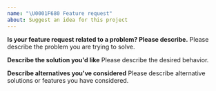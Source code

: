 ```yaml
---
name: "\U0001F680 Feature request"
about: Suggest an idea for this project
---
```


<!--
Thank you for suggesting an idea to make KARTE SDK better.

Please fill in as much of the template below as you're able.
-->

**Is your feature request related to a problem? Please describe.**
Please describe the problem you are trying to solve.

**Describe the solution you'd like**
Please describe the desired behavior.

**Describe alternatives you've considered**
Please describe alternative solutions or features you have considered.